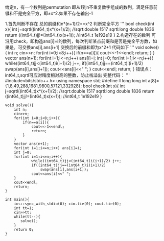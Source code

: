 给定n，有一个数列是permutation 即从1到n不重复数字组成的数列，满足任意前缀和不是完全平方，即≠x^2.如果不存在输出-1

1.首先判断不存在
总的前缀和n*(n+1)/2==x^2
判断完全平方
'''
    bool check(int x){
    int j=sqrtl((int64_t)x*(x+1)/2); //sqrt:double 1517 sqrtl:long double 1836
    return ((int64_t)jj!=(int64_t)x(x+1)); //int64_t 1e192e19
    }
2.构造存在的数列
可沿用check，即构造ans[i]=i的数列，每次判断某点前缀和是否是完全平方数，如果是，可交换ans[i],ans[i+1]
交换后的前缀和即为x^2+1
代码如下
'''
    void solve(){
    int n;
    cin>>n;
    for(int i=0;i<8;i++){
        if(n==a[i]){
            cout<<-1<<endl;
            return;
        }
    }
    vector ans(n+1);
    for(int i=1;i<=n;i++) ans[i]=i;
    int j=0;
    for(int i=1;i<=n;i++){
        while((int64_t)jj<(int64_t)i(i+1)/2) j++;
        if((int64_t)jj==(int64_t)i(i+1)/2)
            swap(ans[i],ans[i+1]);
        cout<<ans[i]<<" ";
    }
    cout<<endl;
    return;
    }
错误点：int64_t,sqrtl可应对精度相对高的整数，防止栈溢出
完整代码：
'''
    #include<bits/stdc++.h>
    using namespace std;
    #define ll long long
    int a[8]={1,8,49,288,1681,9800,57121,332928};
    bool check(int x){
        int j=sqrtl((int64_t)x*(x+1)/2); //sqrt:double 1517 sqrtl:long double 1836
        return ((int64_t)jj!=(int64_t)x(x+1)); //int64_t 1e192e19
    }

    void solve(){
        int n;
        cin>>n;
        for(int i=0;i<8;i++){
            if(n==a[i]){
                cout<<-1<<endl;
                return;
            }
        }
        vector ans(n+1);
        for(int i=1;i<=n;i++) ans[i]=i;
        int j=0;
        for(int i=1;i<=n;i++){
                while((int64_t)jj<(int64_t)i(i+1)/2) j++;
                if((int64_t)jj==(int64_t)i(i+1)/2)
                    swap(ans[i],ans[i+1]);
                cout<<ans[i]<<" ";
        }
        cout<<endl;
        return;
    }

    int main(){
        ios::sync_with_stdio(0); cin.tie(0); cout.tie(0);
        int tt=1;
        cin>>tt;
        while(tt--){
           solve();
        }
        return 0;
    }
